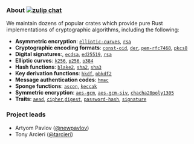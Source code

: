 ### About [![zulip chat](https://img.shields.io/badge/zulip-join_chat-blue.svg)](https://rustcrypto.zulipchat.com/)

We maintain dozens of popular crates which provide pure Rust implementations of cryptographic algorithms,
including the following:

- **Asymmetric encryption**: [`elliptic-curves`](https://github.com/RustCrypto/elliptic-curves), [`rsa`](https://github.com/RustCrypto/RSA)
- **Cryptographic encoding formats**: [`const-oid`](https://github.com/RustCrypto/formats/tree/master/const-oid), [`der`](https://github.com/RustCrypto/formats/tree/master/der), [`pem-rfc7468`](https://github.com/RustCrypto/formats/tree/master/pem-rfc7468), [`pkcs8`](https://github.com/RustCrypto/formats/tree/master/pkcs8)
- **Digital signatures**:, [`ecdsa`](https://github.com/RustCrypto/signatures/tree/master/ecdsa), [`ed25519`](https://github.com/RustCrypto/signatures/tree/master/ecdsa), [`rsa`](https://github.com/RustCrypto/RSA)
- **Elliptic curves**: [`k256`](https://github.com/RustCrypto/elliptic-curves/tree/master/k256), [`p256`](https://github.com/RustCrypto/elliptic-curves/tree/master/p256), [`p384`](https://github.com/RustCrypto/elliptic-curves/tree/master/p384) 
- **Hash functions**: [`blake2`](https://github.com/RustCrypto/hashes/tree/master/blake2), [`sha2`](https://github.com/RustCrypto/hashes/tree/master/sha2), [`sha3`](https://github.com/RustCrypto/hashes/tree/master/sha3)
- **Key derivation functions**: [`hkdf`](https://github.com/RustCrypto/KDFs/tree/master/hkdf), [`pbkdf2`](https://github.com/RustCrypto/password-hashes/tree/master/pbkdf2)
- **Message authentication codes**: [`hmac`](https://github.com/RustCrypto/MACs/tree/master/hmac)
- **Sponge functions**: [`ascon`](https://github.com/RustCrypto/sponges/tree/master/ascon), [`keccak`](https://github.com/RustCrypto/sponges/tree/master/keccak)
- **Symmetric encryption**: [`aes-gcm`](https://github.com/RustCrypto/AEADs/tree/master/aes-gcm), [`aes-gcm-siv`](https://github.com/RustCrypto/AEADs/tree/master/aes-gcm-siv), [`chacha20poly1305`](https://github.com/RustCrypto/AEADs/tree/master/chacha20poly1305)
- **Traits**: [`aead`](https://github.com/RustCrypto/traits/tree/master/aead), [`cipher`](https://github.com/RustCrypto/traits/tree/master/cipher),[`digest`](https://github.com/RustCrypto/traits/tree/master/digest),  [`password-hash`](https://github.com/RustCrypto/traits/tree/master/password-hash), [`signature`](https://github.com/RustCrypto/traits/tree/master/signature)

### Project leads

- Artyom Pavlov ([@newpavlov](https://github.com/newpavlov))
- Tony Arcieri ([@tarcieri](https://github.com/tarcieri))
